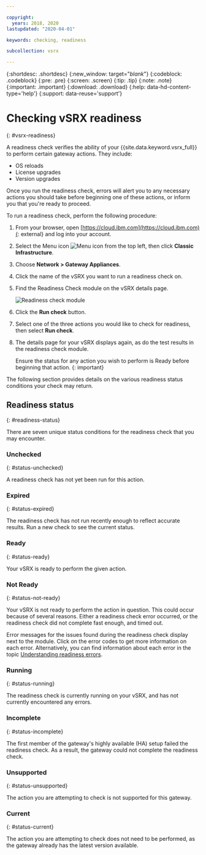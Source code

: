 ```yaml
---

copyright:
  years: 2018, 2020
lastupdated: "2020-04-01"

keywords: checking, readiness

subcollection: vsrx

---
```


{:shortdesc: .shortdesc}
{:new_window: target="_blank_"}
{:codeblock: .codeblock}
{:pre: .pre}
{:screen: .screen}
{:tip: .tip}
{:note: .note}
{:important: .important}
{:download: .download}
{:help: data-hd-content-type='help'}
{:support: data-reuse='support'}

# Checking vSRX readiness
{: #vsrx-readiness}

A readiness check verifies the ability of your {{site.data.keyword.vsrx_full}} to perform certain gateway actions. They include:

* OS reloads
* License upgrades
* Version upgrades

Once you run the readiness check, errors will alert you to any necessary actions you should take before beginning one of these actions, or inform you that you're ready to proceed.

To run a readiness check, perform the following procedure:

1. From your browser, open [https://cloud.ibm.com](https://cloud.ibm.com){: external} and log into your account.
2. Select the Menu icon ![Menu icon](../../icons/icon_hamburger.svg) from the top left, then click **Classic Infrastructure**.
3. Choose **Network > Gateway Appliances**.
4. Click the name of the vSRX you want to run a readiness check on.
5. Find the Readiness Check module on the vSRX details page.

   ![Readiness check module](images/readiness_module.png "Readiness check module")

6. Click the **Run check** button.
7. Select one of the three actions you would like to check for readiness, then select **Run check**.
8. The details page for your vSRX displays again, as do the test results in the readiness check module.

   Ensure the status for any action you wish to perform is Ready before beginning that action.
   {: important}

The following section provides details on the various readiness status conditions your check may return.

## Readiness status
{: #readiness-status}

There are seven unique status conditions for the readiness check that you may encounter.

### Unchecked
{: #status-unchecked}

A readiness check has not yet been run for this action.

### Expired
{: #status-expired}

The readiness check has not run recently enough to reflect accurate results. Run a new check to see the current status.

### Ready
{: #status-ready}

Your vSRX is ready to perform the given action.

### Not Ready
{: #status-not-ready}

Your vSRX is not ready to perform the action in question. This could occur because of several reasons. Either a readiness check error occurred, or the readiness check did not complete fast enough, and timed out.

Error messages for the issues found during the readiness check display next to the module. Click on the error codes to get more information on each error. Alternatively, you can find information about each error in the topic [Understanding readiness errors](/docs/vsrx?topic=vsrx-readiness-errors).

### Running
{: #status-running}

The readiness check is currently running on your vSRX, and has not currently encountered any errors.

### Incomplete
{: #status-incomplete}

The first member of the gateway's highly available (HA) setup failed the readiness check. As a result, the gateway could not complete the readiness check.

### Unsupported
{: #status-unsupported}

The action you are attempting to check is not supported for this gateway.

### Current
{: #status-current}

The action you are attempting to check does not need to be performed, as the gateway already has the latest version available.
